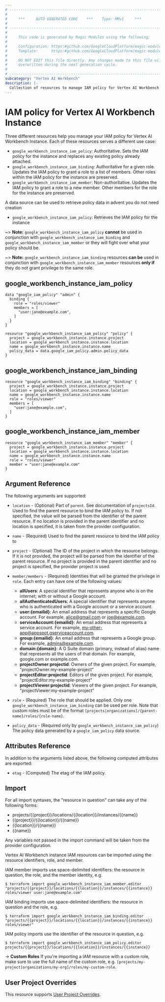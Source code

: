 ```yaml
---
# ----------------------------------------------------------------------------
#
#     ***     AUTO GENERATED CODE    ***    Type: MMv1     ***
#
# ----------------------------------------------------------------------------
#
#     This code is generated by Magic Modules using the following:
#
#     Configuration: https:#github.com/GoogleCloudPlatform/magic-modules/tree/main/mmv1/products/workbench/Instance.yaml
#     Template:      https:#github.com/GoogleCloudPlatform/magic-modules/tree/main/mmv1/templates/terraform/resource_iam.html.markdown.tmpl
#
#     DO NOT EDIT this file directly. Any changes made to this file will be
#     overwritten during the next generation cycle.
#
# ----------------------------------------------------------------------------
subcategory: "Vertex AI Workbench"
description: |-
  Collection of resources to manage IAM policy for Vertex AI Workbench Instance
---
```


# IAM policy for Vertex AI Workbench Instance
Three different resources help you manage your IAM policy for Vertex AI Workbench Instance. Each of these resources serves a different use case:

* `google_workbench_instance_iam_policy`: Authoritative. Sets the IAM policy for the instance and replaces any existing policy already attached.
* `google_workbench_instance_iam_binding`: Authoritative for a given role. Updates the IAM policy to grant a role to a list of members. Other roles within the IAM policy for the instance are preserved.
* `google_workbench_instance_iam_member`: Non-authoritative. Updates the IAM policy to grant a role to a new member. Other members for the role for the instance are preserved.

A data source can be used to retrieve policy data in advent you do not need creation

* `google_workbench_instance_iam_policy`: Retrieves the IAM policy for the instance

~> **Note:** `google_workbench_instance_iam_policy` **cannot** be used in conjunction with `google_workbench_instance_iam_binding` and `google_workbench_instance_iam_member` or they will fight over what your policy should be.

~> **Note:** `google_workbench_instance_iam_binding` resources **can be** used in conjunction with `google_workbench_instance_iam_member` resources **only if** they do not grant privilege to the same role.



## google_workbench_instance_iam_policy

```hcl
data "google_iam_policy" "admin" {
  binding {
    role = "roles/viewer"
    members = [
      "user:jane@example.com",
    ]
  }
}

resource "google_workbench_instance_iam_policy" "policy" {
  project = google_workbench_instance.instance.project
  location = google_workbench_instance.instance.location
  name = google_workbench_instance.instance.name
  policy_data = data.google_iam_policy.admin.policy_data
}
```

## google_workbench_instance_iam_binding

```hcl
resource "google_workbench_instance_iam_binding" "binding" {
  project = google_workbench_instance.instance.project
  location = google_workbench_instance.instance.location
  name = google_workbench_instance.instance.name
  role = "roles/viewer"
  members = [
    "user:jane@example.com",
  ]
}
```

## google_workbench_instance_iam_member

```hcl
resource "google_workbench_instance_iam_member" "member" {
  project = google_workbench_instance.instance.project
  location = google_workbench_instance.instance.location
  name = google_workbench_instance.instance.name
  role = "roles/viewer"
  member = "user:jane@example.com"
}
```


## Argument Reference

The following arguments are supported:

* `location` - (Optional) Part of `parent`. See documentation of `projectsId`. Used to find the parent resource to bind the IAM policy to. If not specified,
  the value will be parsed from the identifier of the parent resource. If no location is provided in the parent identifier and no
  location is specified, it is taken from the provider configuration.
* `name` - (Required) Used to find the parent resource to bind the IAM policy to

* `project` - (Optional) The ID of the project in which the resource belongs.
    If it is not provided, the project will be parsed from the identifier of the parent resource. If no project is provided in the parent identifier and no project is specified, the provider project is used.

* `member/members` - (Required) Identities that will be granted the privilege in `role`.
  Each entry can have one of the following values:
  * **allUsers**: A special identifier that represents anyone who is on the internet; with or without a Google account.
  * **allAuthenticatedUsers**: A special identifier that represents anyone who is authenticated with a Google account or a service account.
  * **user:{emailid}**: An email address that represents a specific Google account. For example, alice@gmail.com or joe@example.com.
  * **serviceAccount:{emailid}**: An email address that represents a service account. For example, my-other-app@appspot.gserviceaccount.com.
  * **group:{emailid}**: An email address that represents a Google group. For example, admins@example.com.
  * **domain:{domain}**: A G Suite domain (primary, instead of alias) name that represents all the users of that domain. For example, google.com or example.com.
  * **projectOwner:projectid**: Owners of the given project. For example, "projectOwner:my-example-project"
  * **projectEditor:projectid**: Editors of the given project. For example, "projectEditor:my-example-project"
  * **projectViewer:projectid**: Viewers of the given project. For example, "projectViewer:my-example-project"

* `role` - (Required) The role that should be applied. Only one
    `google_workbench_instance_iam_binding` can be used per role. Note that custom roles must be of the format
    `[projects|organizations]/{parent-name}/roles/{role-name}`.

* `policy_data` - (Required only by `google_workbench_instance_iam_policy`) The policy data generated by
  a `google_iam_policy` data source.

## Attributes Reference

In addition to the arguments listed above, the following computed attributes are
exported:

* `etag` - (Computed) The etag of the IAM policy.

## Import

For all import syntaxes, the "resource in question" can take any of the following forms:

* projects/{{project}}/locations/{{location}}/instances/{{name}}
* {{project}}/{{location}}/{{name}}
* {{location}}/{{name}}
* {{name}}

Any variables not passed in the import command will be taken from the provider configuration.

Vertex AI Workbench instance IAM resources can be imported using the resource identifiers, role, and member.

IAM member imports use space-delimited identifiers: the resource in question, the role, and the member identity, e.g.
```
$ terraform import google_workbench_instance_iam_member.editor "projects/{{project}}/locations/{{location}}/instances/{{instance}} roles/viewer user:jane@example.com"
```

IAM binding imports use space-delimited identifiers: the resource in question and the role, e.g.
```
$ terraform import google_workbench_instance_iam_binding.editor "projects/{{project}}/locations/{{location}}/instances/{{instance}} roles/viewer"
```

IAM policy imports use the identifier of the resource in question, e.g.
```
$ terraform import google_workbench_instance_iam_policy.editor projects/{{project}}/locations/{{location}}/instances/{{instance}}
```

-> **Custom Roles** If you're importing a IAM resource with a custom role, make sure to use the
 full name of the custom role, e.g. `[projects/my-project|organizations/my-org]/roles/my-custom-role`.

## User Project Overrides

This resource supports [User Project Overrides](https://registry.terraform.io/providers/hashicorp/google/latest/docs/guides/provider_reference#user_project_override).
